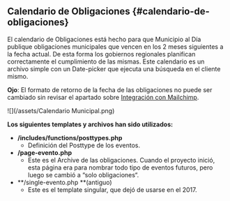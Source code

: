## Calendario de Obligaciones {#calendario-de-obligaciones}

El calendario de Obligaciones está hecho para que Municipio al Día publique obligaciones municipales que vencen en los 2 meses siguientes a la fecha actual. De esta forma los gobiernos regionales planifican correctamente el cumplimiento de las mismas. Este calendario es un archivo simple con un Date-picker que ejecuta una búsqueda en el cliente mismo.

**Ojo**: El formato de retorno de la fecha de las obligaciones no puede ser cambiado sin revisar el apartado sobre [Integración con Mailchimp](/extras/integracion-con-mailchimp.md).

![](/assets/Calendario Municipal.png)

**Los siguientes templates y archivos han sido utilizados:**

* **/includes/functions/posttypes.php**
  * Definición del Posttype de los eventos. 
* **/page-evento.php**
  * Este es el Archive de las obligaciones. Cuando el proyecto inició, esta página era para nombrar todo tipo de eventos futuros, pero luego se cambió a  “solo obligaciones“.
* **/single-evento.php **\(antiguo\)
  * Este es el template singular, que dejó de usarse en el 2017. 



